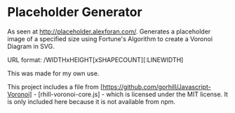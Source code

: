 # Placeholder Generator
As seen at http://placeholder.alexforan.com/. Generates a placeholder image of a specified size using Fortune's Algorithm to create a Voronoi Diagram in SVG.

URL format:
	/WIDTHxHEIGHT[xSHAPECOUNT][:LINEWIDTH]

This was made for my own use.

This project includes a file from [https://github.com/gorhill/Javascript-Voronoi] - [rhill-voronoi-core.js] - which is licensed under the MIT license. It is only included here because it is not available from npm.
